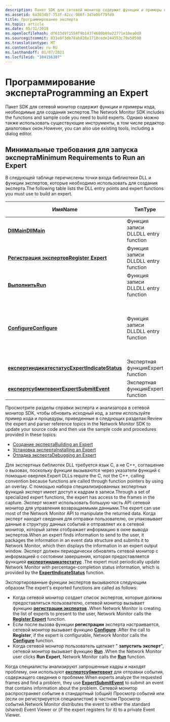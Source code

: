 ```yaml
---
description: Пакет SDK для сетевой монитор содержит функции и примеры кода, необходимые для создания экспертов. Однако можно также использовать существующие инструменты, в том числе редактор диалоговых окон.
ms.assetid: 6a3834b7-753f-42cc-986f-3d7e8bf79fd9
title: Программирование эксперта
ms.topic: article
ms.date: 05/31/2018
ms.openlocfilehash: df633d971558f9b14374680b09a22771e10ea0d8
ms.sourcegitcommit: 831e8f3db78ab820e1710cede244553c70e50500
ms.translationtype: MT
ms.contentlocale: ru-RU
ms.lasthandoff: 01/07/2021
ms.locfileid: "104156307"
---
```

# <a name="programming-an-expert"></a><span data-ttu-id="1ca5c-104">Программирование эксперта</span><span class="sxs-lookup"><span data-stu-id="1ca5c-104">Programming an Expert</span></span>

<span data-ttu-id="1ca5c-105">Пакет SDK для сетевой монитор содержит функции и примеры кода, необходимые для создания экспертов.</span><span class="sxs-lookup"><span data-stu-id="1ca5c-105">The Network Monitor SDK includes the functions and sample code you need to build experts.</span></span> <span data-ttu-id="1ca5c-106">Однако можно также использовать существующие инструменты, в том числе редактор диалоговых окон.</span><span class="sxs-lookup"><span data-stu-id="1ca5c-106">However, you can also use existing tools, including a dialog editor.</span></span>

## <a name="minimum-requirements-to-run-an-expert"></a><span data-ttu-id="1ca5c-107">Минимальные требования для запуска эксперта</span><span class="sxs-lookup"><span data-stu-id="1ca5c-107">Minimum Requirements to Run an Expert</span></span>

<span data-ttu-id="1ca5c-108">В следующей таблице перечислены точки входа библиотеки DLL и функции экспертов, которые необходимо использовать для создания эксперта.</span><span class="sxs-lookup"><span data-stu-id="1ca5c-108">The following table lists the DLL entry points and expert functions you must use to build an expert.</span></span>



| <span data-ttu-id="1ca5c-109">Имя</span><span class="sxs-lookup"><span data-stu-id="1ca5c-109">Name</span></span>                                                 | <span data-ttu-id="1ca5c-110">Тип</span><span class="sxs-lookup"><span data-stu-id="1ca5c-110">Type</span></span>               | <span data-ttu-id="1ca5c-111">Обязательно?</span><span class="sxs-lookup"><span data-stu-id="1ca5c-111">Required?</span></span>                                       |
|------------------------------------------------------|--------------------|-------------------------------------------------|
| [<span data-ttu-id="1ca5c-112">**DllMain**</span><span class="sxs-lookup"><span data-stu-id="1ca5c-112">**DllMain**</span></span>](dllmain-expert.md)                    | <span data-ttu-id="1ca5c-113">Функция записи DLL</span><span class="sxs-lookup"><span data-stu-id="1ca5c-113">DLL entry function</span></span> | <span data-ttu-id="1ca5c-114">Да</span><span class="sxs-lookup"><span data-stu-id="1ca5c-114">Yes</span></span>                                             |
| [<span data-ttu-id="1ca5c-115">**Регистрация экспертов**</span><span class="sxs-lookup"><span data-stu-id="1ca5c-115">**Register Expert**</span></span>](register-expert.md)           | <span data-ttu-id="1ca5c-116">Функция записи DLL</span><span class="sxs-lookup"><span data-stu-id="1ca5c-116">DLL entry function</span></span> | <span data-ttu-id="1ca5c-117">Да</span><span class="sxs-lookup"><span data-stu-id="1ca5c-117">Yes</span></span>                                             |
| [<span data-ttu-id="1ca5c-118">**Выполнить**</span><span class="sxs-lookup"><span data-stu-id="1ca5c-118">**Run**</span></span>](run.md)                                   | <span data-ttu-id="1ca5c-119">Функция записи DLL</span><span class="sxs-lookup"><span data-stu-id="1ca5c-119">DLL entry function</span></span> | <span data-ttu-id="1ca5c-120">Да</span><span class="sxs-lookup"><span data-stu-id="1ca5c-120">Yes</span></span>                                             |
| [<span data-ttu-id="1ca5c-121">**Configure**</span><span class="sxs-lookup"><span data-stu-id="1ca5c-121">**Configure**</span></span>](configure.md)                       | <span data-ttu-id="1ca5c-122">Функция записи DLL</span><span class="sxs-lookup"><span data-stu-id="1ca5c-122">DLL entry function</span></span> | <span data-ttu-id="1ca5c-123">Только в том случае, если эксперт предоставляет пользователю конфигурацию.</span><span class="sxs-lookup"><span data-stu-id="1ca5c-123">Only if the expert provides user configuration.</span></span> |
| [<span data-ttu-id="1ca5c-124">**експертиндикатестатус**</span><span class="sxs-lookup"><span data-stu-id="1ca5c-124">**ExpertIndicateStatus**</span></span>](expertindicatestatus.md) | <span data-ttu-id="1ca5c-125">Экспертная функция</span><span class="sxs-lookup"><span data-stu-id="1ca5c-125">Expert function</span></span>    | <span data-ttu-id="1ca5c-126">Да</span><span class="sxs-lookup"><span data-stu-id="1ca5c-126">Yes</span></span>                                             |
| [<span data-ttu-id="1ca5c-127">**експертсубмитевент**</span><span class="sxs-lookup"><span data-stu-id="1ca5c-127">**ExpertSubmitEvent**</span></span>](expertsubmitevent.md)       | <span data-ttu-id="1ca5c-128">Экспертная функция</span><span class="sxs-lookup"><span data-stu-id="1ca5c-128">Expert function</span></span>    | <span data-ttu-id="1ca5c-129">Да</span><span class="sxs-lookup"><span data-stu-id="1ca5c-129">Yes</span></span>                                             |



 

<span data-ttu-id="1ca5c-130">Просмотрите разделы справки эксперта и анализатора в сетевой монитор SDK, чтобы обновить исходный код, а затем используйте пример кода и процедуры, приведенные в следующих разделах:</span><span class="sxs-lookup"><span data-stu-id="1ca5c-130">Review the expert and parser reference topics in the Network Monitor SDK to update your source code and then use the sample code and procedures provided in these topics:</span></span>

-   [<span data-ttu-id="1ca5c-131">Создание эксперта</span><span class="sxs-lookup"><span data-stu-id="1ca5c-131">Building an Expert</span></span>](building-an-expert.md)
-   [<span data-ttu-id="1ca5c-132">Установка эксперта</span><span class="sxs-lookup"><span data-stu-id="1ca5c-132">Installing an Expert</span></span>](installing-an-expert-to-network-monitor-2-1.md)
-   [<span data-ttu-id="1ca5c-133">Отладка эксперта</span><span class="sxs-lookup"><span data-stu-id="1ca5c-133">Debugging an Expert</span></span>](debugging-an-expert.md)

<span data-ttu-id="1ca5c-134">Для экспертных библиотек DLL требуется язык C, а не C++, соглашение о вызовах, поскольку функции вызываются через указатели функций с помощью оверлея.</span><span class="sxs-lookup"><span data-stu-id="1ca5c-134">Expert DLLs require the C, not the C++, calling convention because functions are called through function pointers by using an overlay.</span></span> <span data-ttu-id="1ca5c-135">С помощью набора специализированных экспертных функций эксперт имеет доступ к кадрам в записи.</span><span class="sxs-lookup"><span data-stu-id="1ca5c-135">Through a set of specialized expert functions, the expert has access to the frames in the capture.</span></span> <span data-ttu-id="1ca5c-136">Эксперт может использовать большую часть API сетевой монитор для управления возвращаемыми данными.</span><span class="sxs-lookup"><span data-stu-id="1ca5c-136">The expert can use most of the Network Monitor API to manipulate the returned data.</span></span> <span data-ttu-id="1ca5c-137">Когда эксперт находит сведения для отправки пользователю, он упаковывает данные в структуру данных событий и отправляет их в сетевой монитор, который затем отображает информацию в окне вывода экспертов.</span><span class="sxs-lookup"><span data-stu-id="1ca5c-137">When an expert finds information to send to the user, it packages the information in an event data structure and submits it to Network Monitor, which then displays the information in an expert output window.</span></span> <span data-ttu-id="1ca5c-138">Эксперт должен периодически обновлять сетевой монитор с информацией о состоянии завершения, которая предоставляется функцией [**експертиндикатестатус**](expertindicatestatus.md) .</span><span class="sxs-lookup"><span data-stu-id="1ca5c-138">The expert must periodically update Network Monitor with percentage-completion status information, which is provided by the [**ExpertIndicateStatus**](expertindicatestatus.md) function.</span></span>

<span data-ttu-id="1ca5c-139">Экспортированные функции экспертов вызываются следующим образом:</span><span class="sxs-lookup"><span data-stu-id="1ca5c-139">The expert's exported functions are called as follows:</span></span>

-   <span data-ttu-id="1ca5c-140">Когда сетевой монитор создает список экспертов, которые должны предоставляться пользователю, сетевой монитор вызывает функцию [**регистрации экспертов**](register-expert.md) .</span><span class="sxs-lookup"><span data-stu-id="1ca5c-140">When Network Monitor is creating the list of experts to present to the user, Network Monitor calls the [**Register Expert**](register-expert.md) function.</span></span>
-   <span data-ttu-id="1ca5c-141">Если после вызова функции **регистрации** эксперта настраивается, сетевой монитор вызывает функцию [**Configure**](configure.md) .</span><span class="sxs-lookup"><span data-stu-id="1ca5c-141">After the call to **Register**, if the expert is configurable, Network Monitor calls the [**Configure**](configure.md) function.</span></span>
-   <span data-ttu-id="1ca5c-142">Когда сетевой монитор пользователь щелкает " **запустить эксперт**", сетевой монитор вызывает функцию [**Run**](run.md) .</span><span class="sxs-lookup"><span data-stu-id="1ca5c-142">When the Network Monitor user clicks **Run Expert**, Network Monitor calls the [**Run**](run.md) function.</span></span>

<span data-ttu-id="1ca5c-143">Когда специалисты анализируют запрошенные кадры и находят проблему, они используют [**експертсубмитевент**](expertsubmitevent.md) для отправки события, содержащего сведения о проблеме.</span><span class="sxs-lookup"><span data-stu-id="1ca5c-143">When experts analyze the requested frames and find a problem, they use [**ExpertSubmitEvent**](expertsubmitevent.md) to submit an event that contains information about the problem.</span></span> <span data-ttu-id="1ca5c-144">Сетевой монитор распространяет событие в стандартный (общий) Просмотр событий или (если он регистрируется специалистом) в частном Просмотр событий.</span><span class="sxs-lookup"><span data-stu-id="1ca5c-144">Network Monitor distributes the event to either the standard (shared) Event Viewer or (if the expert registers for it) to a private Event Viewer.</span></span>

 

 




